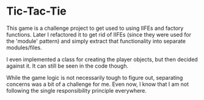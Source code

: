 # Tic-Tac-Tie

This game is a challenge project to get used to using IIFEs and factory functions. Later I refactored it to get rid of IIFEs (since they were used for the 'module' pattern) and simply extract that functionality into separate modules/files.

I even implemented a class for creating the player objects, but then decided against it. It can still be seen in the code though.

While the game logic is not necessarily tough to figure out, separating concerns was a bit of a challenge for me. Even now, I know that I am not following the single responsibility principle everywhere.
